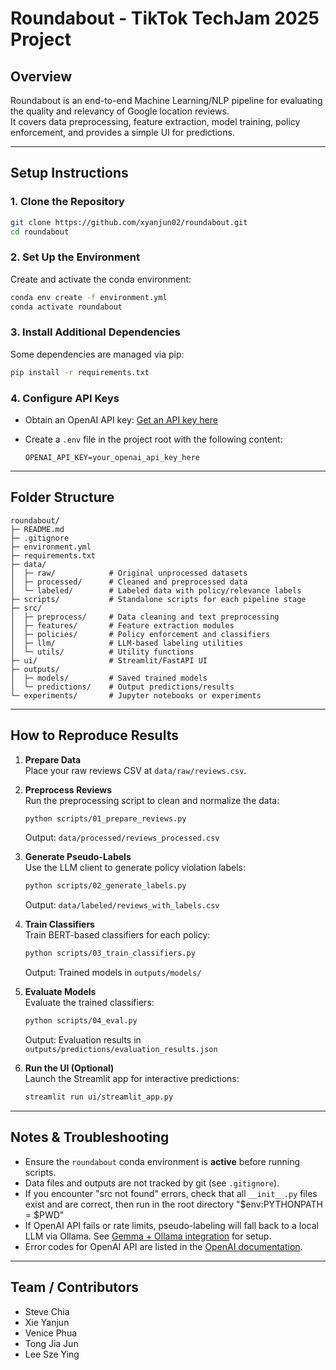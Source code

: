 # Roundabout - TikTok TechJam 2025 Project

## Overview

Roundabout is an end-to-end Machine Learning/NLP pipeline for evaluating the quality and relevancy of Google location reviews.  
It covers data preprocessing, feature extraction, model training, policy enforcement, and provides a simple UI for predictions.

---

## Setup Instructions

### 1. Clone the Repository

```bash
git clone https://github.com/xyanjun02/roundabout.git
cd roundabout
```

### 2. Set Up the Environment

Create and activate the conda environment:

```bash
conda env create -f environment.yml
conda activate roundabout
```

### 3. Install Additional Dependencies

Some dependencies are managed via pip:

```bash
pip install -r requirements.txt
```

### 4. Configure API Keys

- Obtain an OpenAI API key: [Get an API key here](https://platform.openai.com/settings/organization/api-keys)
- Create a `.env` file in the project root with the following content:

  ```
  OPENAI_API_KEY=your_openai_api_key_here
  ```

---

## Folder Structure

```
roundabout/
├─ README.md
├─ .gitignore
├─ environment.yml
├─ requirements.txt
├─ data/
│  ├─ raw/            # Original unprocessed datasets
│  ├─ processed/      # Cleaned and preprocessed data
│  └─ labeled/        # Labeled data with policy/relevance labels
├─ scripts/           # Standalone scripts for each pipeline stage
├─ src/
│  ├─ preprocess/     # Data cleaning and text preprocessing
│  ├─ features/       # Feature extraction modules
│  ├─ policies/       # Policy enforcement and classifiers
│  ├─ llm/            # LLM-based labeling utilities
│  └─ utils/          # Utility functions
├─ ui/                # Streamlit/FastAPI UI
├─ outputs/
│  ├─ models/         # Saved trained models
│  └─ predictions/    # Output predictions/results
└─ experiments/       # Jupyter notebooks or experiments
```

---

## How to Reproduce Results

1. **Prepare Data**  
   Place your raw reviews CSV at `data/raw/reviews.csv`.

2. **Preprocess Reviews**  
   Run the preprocessing script to clean and normalize the data:
   ```bash
   python scripts/01_prepare_reviews.py
   ```
   Output: `data/processed/reviews_processed.csv`

3. **Generate Pseudo-Labels**  
   Use the LLM client to generate policy violation labels:
   ```bash
   python scripts/02_generate_labels.py
   ```
   Output: `data/labeled/reviews_with_labels.csv`

4. **Train Classifiers**  
   Train BERT-based classifiers for each policy:
   ```bash
   python scripts/03_train_classifiers.py
   ```
   Output: Trained models in `outputs/models/`

5. **Evaluate Models**  
   Evaluate the trained classifiers:
   ```bash
   python scripts/04_eval.py
   ```
   Output: Evaluation results in `outputs/predictions/evaluation_results.json`

6. **Run the UI (Optional)**  
   Launch the Streamlit app for interactive predictions:
   ```bash
   streamlit run ui/streamlit_app.py
   ```

---

## Notes & Troubleshooting

- Ensure the `roundabout` conda environment is **active** before running scripts.
- Data files and outputs are not tracked by git (see `.gitignore`).
- If you encounter "src not found" errors, check that all `__init__.py` files exist and are correct, then run in the root directory "$env:PYTHONPATH = $PWD"
- If OpenAI API fails or rate limits, pseudo-labeling will fall back to a local LLM via Ollama. See [Gemma + Ollama integration](https://ai.google.dev/gemma/docs/integrations/ollama) for setup.
- Error codes for OpenAI API are listed in the [OpenAI documentation](https://platform.openai.com/docs/guides/error-codes).

---

## Team / Contributors

- Steve Chia
- Xie Yanjun
- Venice Phua
- Tong Jia Jun
- Lee Sze Ying